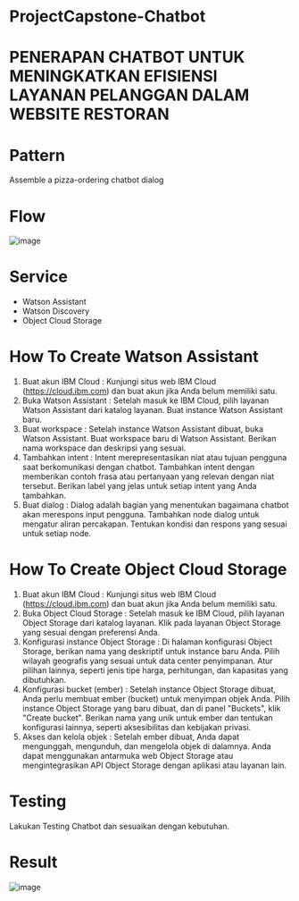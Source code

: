 # ProjectCapstone-Chatbot
# PENERAPAN CHATBOT UNTUK MENINGKATKAN EFISIENSI LAYANAN PELANGGAN DALAM WEBSITE RESTORAN

# Pattern
Assemble a pizza-ordering chatbot dialog

# Flow
![image](https://github.com/7clowns/ProjectCapstone-Chatbot/assets/85627213/9943539a-b90b-42bd-b5fd-c88c67d90d16)

# Service
- Watson Assistant
- Watson Discovery
- Object Cloud Storage

# How To Create Watson Assistant
1. Buat akun IBM Cloud :
   Kunjungi situs web IBM Cloud (https://cloud.ibm.com) dan buat akun jika Anda belum memiliki satu.
2. Buka Watson Assistant :
   Setelah masuk ke IBM Cloud, pilih layanan Watson Assistant dari katalog layanan.
   Buat instance Watson Assistant baru.
3. Buat workspace :
   Setelah instance Watson Assistant dibuat, buka Watson Assistant.
   Buat workspace baru di Watson Assistant.
   Berikan nama workspace dan deskripsi yang sesuai.
4. Tambahkan intent :
   Intent merepresentasikan niat atau tujuan pengguna saat berkomunikasi dengan chatbot.
   Tambahkan intent dengan memberikan contoh frasa atau pertanyaan yang relevan dengan niat tersebut.
   Berikan label yang jelas untuk setiap intent yang Anda tambahkan.
5. Buat dialog :
   Dialog adalah bagian yang menentukan bagaimana chatbot akan merespons input pengguna.
   Tambahkan node dialog untuk mengatur aliran percakapan.
   Tentukan kondisi dan respons yang sesuai untuk setiap node.
   
# How To Create Object Cloud Storage
1. Buat akun IBM Cloud :
   Kunjungi situs web IBM Cloud (https://cloud.ibm.com) dan buat akun jika Anda belum memiliki satu.
2. Buka Object Cloud Storage :
   Setelah masuk ke IBM Cloud, pilih layanan Object Storage dari katalog layanan.
   Klik pada layanan Object Storage yang sesuai dengan preferensi Anda.
3. Konfigurasi instance Object Storage :
   Di halaman konfigurasi Object Storage, berikan nama yang deskriptif untuk instance baru Anda.
   Pilih wilayah geografis yang sesuai untuk data center penyimpanan.
   Atur pilihan lainnya, seperti jenis tipe harga, perhitungan, dan kapasitas yang dibutuhkan.
4. Konfigurasi bucket (ember) :
   Setelah instance Object Storage dibuat, Anda perlu membuat ember (bucket) untuk menyimpan objek Anda.
   Pilih instance Object Storage yang baru dibuat, dan di panel "Buckets", klik "Create bucket".
   Berikan nama yang unik untuk ember dan tentukan konfigurasi lainnya, seperti aksesibilitas dan kebijakan privasi.
5. Akses dan kelola objek :
   Setelah ember dibuat, Anda dapat mengunggah, mengunduh, dan mengelola objek di dalamnya.
   Anda dapat menggunakan antarmuka web Object Storage atau mengintegrasikan API Object Storage dengan aplikasi atau layanan lain.

# Testing
  Lakukan Testing Chatbot dan sesuaikan dengan kebutuhan.

# Result
![image](https://github.com/7clowns/ProjectCapstone-Chatbot/assets/85627213/cb1eec22-14e6-4a36-8523-66962469a8f2)

     
    
    

